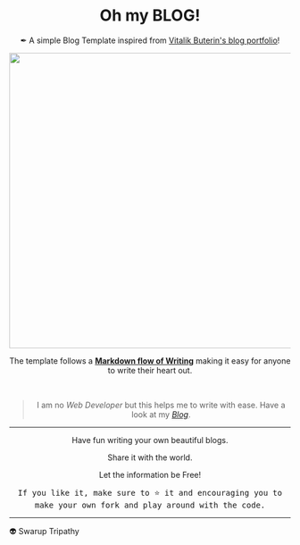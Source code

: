 <div align=center>

# Oh my BLOG!
✒ A simple Blog Template inspired from <a href="https://vitalik.ca/">Vitalik Buterin's blog portfolio</a>!

<img width=529 src="https://github.com/Curovearth/Oh-my-BLOG/blob/main/Animation.gif">

The template follows a [**Markdown flow of Writing**](https://www.markdownguide.org/basic-syntax/) making it easy for anyone to write their heart out.

<br>

> I am no *Web Developer* but this helps me to write with ease.
Have a look at my [*Blog*](https://curovearth.github.io/Blogs/index.html).

<hr>

Have fun writing your own beautiful blogs. 

Share it with the world.

Let the information be Free!

<samp>If you like it, make sure to ⭐ it and encouraging you to make your own fork and play around with the code.</samp>
<hr>
</div>

👽 Swarup Tripathy
